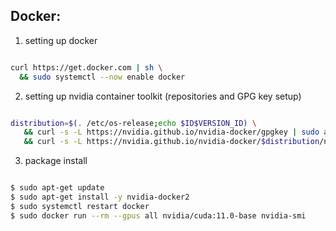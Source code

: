 ## Docker:

1. setting up docker

~~~bash

curl https://get.docker.com | sh \
  && sudo systemctl --now enable docker

~~~

2. setting up nvidia container toolkit (repositories and GPG key setup)

~~~bash

distribution=$(. /etc/os-release;echo $ID$VERSION_ID) \
   && curl -s -L https://nvidia.github.io/nvidia-docker/gpgkey | sudo apt-key add - \
   && curl -s -L https://nvidia.github.io/nvidia-docker/$distribution/nvidia-docker.list | sudo tee /etc/apt/sources.list.d/nvidia-docker.list

~~~

3. package install

~~~bash

$ sudo apt-get update
$ sudo apt-get install -y nvidia-docker2
$ sudo systemctl restart docker
$ sudo docker run --rm --gpus all nvidia/cuda:11.0-base nvidia-smi

~~~
